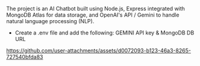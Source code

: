 The project is an AI Chatbot built using Node.js, Express integrated with MongoDB Atlas for data storage, and OpenAI's API / Gemini to handle natural language processing (NLP).

- Create a .env file and add the following:
  GEMINI API key   & MongoDB DB URL



https://github.com/user-attachments/assets/d0072093-b123-46a3-8265-727540bfda83

